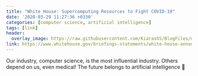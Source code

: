 ```yaml
---
title: "White House: Supercomputing Resources to Fight COVID-19"
date: '2020-03-29 11:27:36 +0330'
categories: [computer science, artificial intelligence]
tags: [link]
header:
  overlay_image: https://raw.githubusercontent.com/KiarashS/BlogFiles/master/Images/supercomputer.jpg
link: https://www.whitehouse.gov/briefings-statements/white-house-announces-new-partnership-unleash-u-s-supercomputing-resources-fight-covid-19/
---
```

Our industry, computer science, is the most influential industry. Others depend on us, even medical! The future belongs to artificial intelligence :muscle:
